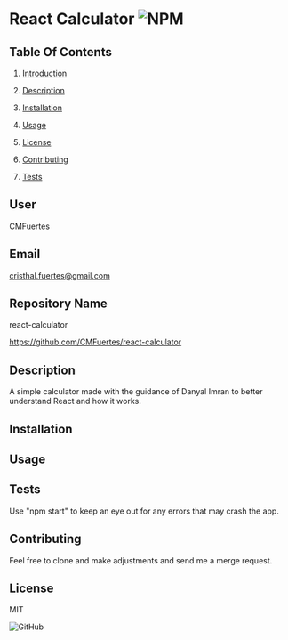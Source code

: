 # React Calculator ![NPM](https://img.shields.io/npm/l/sta)

## Table Of Contents 

1) [Introduction](#user) 

2) [Description](#description)

3) [Installation](#installation)

4) [Usage](#usage)

5) [License](#license)

6) [Contributing](#contributing)

7) [Tests](#tests)

## User

CMFuertes

## Email

cristhal.fuertes@gmail.com

## Repository Name

react-calculator

https://github.com/CMFuertes/react-calculator 

## Description

A simple calculator made with the guidance of Danyal Imran to better understand React and how it works. 


## Installation




## Usage


## Tests
Use "npm start" to keep an eye out for any errors that may crash the app. 



## Contributing
Feel free to clone and make adjustments and send me a merge request. 


## License

MIT

![GitHub](https://img.shields.io/github/license/CMFuertes/react-calculator)